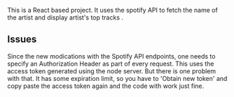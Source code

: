 This is a React based project. It uses the spotify API to fetch the name of the artist and display artist's top tracks .

## Issues

Since the new modications with the Spotify API endpoints, one needs to specify an Authorization Header as part of every request. This uses the access token generated using the node server. But there is one problem with that. It has some expiration limit, so you have to 'Obtain new token' and copy paste the access token again and the code with work just fine.
